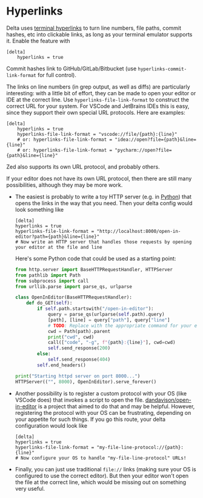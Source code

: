 # Hyperlinks

Delta uses [terminal hyperlinks](https://gist.github.com/egmontkob/eb114294efbcd5adb1944c9f3cb5feda) to turn line numbers, file paths, commit hashes, etc into clickable links, as long as your terminal emulator supports it. Enable the feature with

```gitconfig
[delta]
    hyperlinks = true
```

Commit hashes link to GitHub/GitLab/Bitbucket (use `hyperlinks-commit-link-format` for full control).

The links on line numbers (in grep output, as well as diffs) are particularly interesting: with a little bit of effort, they can be made to open your editor or IDE at the correct line.
Use `hyperlinks-file-link-format` to construct the correct URL for your system.
For VSCode and JetBrains IDEs this is easy, since they support their own special URL protocols. Here are examples:

```gitconfig
[delta]
    hyperlinks = true
    hyperlinks-file-link-format = "vscode://file/{path}:{line}"
    # or: hyperlinks-file-link-format = "idea://open?file={path}&line={line}"
    # or: hyperlinks-file-link-format = "pycharm://open?file={path}&line={line}"
```

Zed also supports its own URL protocol, and probably others.

If your editor does not have its own URL protocol, then there are still many possibilities, although they may be more work.

- The easiest is probably to write a toy HTTP server (e.g. in [Python](https://docs.python.org/3/library/http.server.html)) that opens the links in the way that you need. Then your delta config would look something like
    ```gitconfig
    [delta]
    hyperlinks = true
    hyperlinks-file-link-format = "http://localhost:8000/open-in-editor?path={path}&line={line}"
    # Now write an HTTP server that handles those requests by opening your editor at the file and line
    ```

    Here's some Python code that could be used as a starting point:
    ```python
    from http.server import BaseHTTPRequestHandler, HTTPServer
    from pathlib import Path
    from subprocess import call
    from urllib.parse import parse_qs, urlparse

    class OpenInEditor(BaseHTTPRequestHandler):
        def do_GET(self):
            if self.path.startswith("/open-in-editor"):
                query = parse_qs(urlparse(self.path).query)
                [path], [line] = query["path"], query["line"]
                # TODO: Replace with the appropriate command for your editor
                cwd = Path(path).parent
                print("cwd", cwd)
                call(["code", "-g", f"{path}:{line}"], cwd=cwd)
                self.send_response(200)
            else:
                self.send_response(404)
            self.end_headers()

    print("Starting httpd server on port 8000...")
    HTTPServer(("", 8000), OpenInEditor).serve_forever()
    ```

- Another possibility is to register a custom protocol with your OS (like VSCode does) that invokes a script to open the file. [dandavison/open-in-editor](https://github.com/dandavison/open-in-editor) is a project that aimed to do that and may be helpful. However, registering the protocol with your OS can be frustrating, depending on your appetite for such things. If you go this route, your delta configuration would look like
    ```gitconfig
    [delta]
    hyperlinks = true
    hyperlinks-file-link-format = "my-file-line-protocol://{path}:{line}"
    # Now configure your OS to handle "my-file-line-protocol" URLs!
    ```
- Finally, you can just use traditional `file://` links (making sure your OS is configured to use the correct editor). But then your editor won't open the file at the correct line, which would be missing out on something very useful.